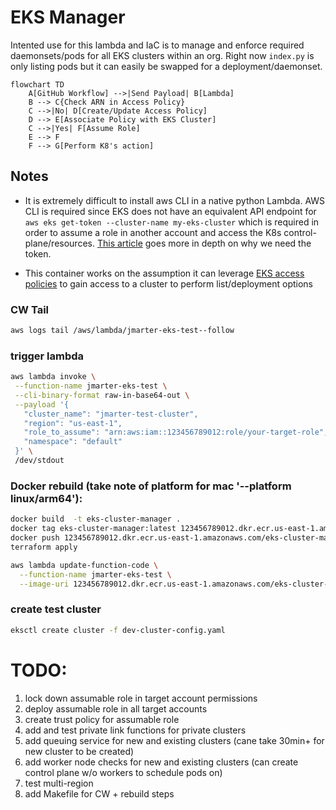 # EKS Manager

Intented use for this lambda and IaC is to manage and enforce required daemonsets/pods for all EKS clusters within an org. Right now `index.py` is only listing pods but it can easily be swapped for a deployment/daemonset.

```mermaid
flowchart TD
    A[GitHub Workflow] -->|Send Payload| B[Lambda]
    B --> C{Check ARN in Access Policy}
    C -->|No| D[Create/Update Access Policy]
    D --> E[Associate Policy with EKS Cluster]
    C -->|Yes| F[Assume Role]
    E --> F
    F --> G[Perform K8's action]
```

## Notes

- It is extremely difficult to install aws CLI in a native python Lambda. AWS CLI is required since EKS does not have an equivalent API endpoint for `aws eks get-token --cluster-name my-eks-cluster` which is required in order to assume a role in another account and access the K8s control-plane/resources. [This article](https://amod-kadam.medium.com/how-does-kubeconfig-works-with-aws-eks-get-token-8a19ff4c5814) goes more in depth on why we need the token.

- This container works on the assumption it can leverage [EKS access policies](https://aws.amazon.com/blogs/containers/a-deep-dive-into-simplified-amazon-eks-access-management-controls/) to gain access to a cluster to perform list/deployment options

### CW Tail

```bash
aws logs tail /aws/lambda/jmarter-eks-test--follow
```

### trigger lambda

```bash
aws lambda invoke \
 --function-name jmarter-eks-test \
 --cli-binary-format raw-in-base64-out \
 --payload '{
   "cluster_name": "jmarter-test-cluster",
   "region": "us-east-1",
   "role_to_assume": "arn:aws:iam::123456789012:role/your-target-role",
   "namespace": "default"
 }' \
 /dev/stdout
```

### Docker rebuild (take note of platform for mac '--platform linux/arm64'):

```bash
docker build  -t eks-cluster-manager .
docker tag eks-cluster-manager:latest 123456789012.dkr.ecr.us-east-1.amazonaws.com/eks-cluster-manager:latest
docker push 123456789012.dkr.ecr.us-east-1.amazonaws.com/eks-cluster-manager:latest
terraform apply

aws lambda update-function-code \
  --function-name jmarter-eks-test \
  --image-uri 123456789012.dkr.ecr.us-east-1.amazonaws.com/eks-cluster-manager:latest
```

### create test cluster

```bash
eksctl create cluster -f dev-cluster-config.yaml
```

# TODO:

1. lock down assumable role in target account permissions
2. deploy assumable role in all target accounts
3. create trust policy for assumable role
4. add and test private link functions for private clusters
5. add queuing service for new and existing clusters (cane take 30min+ for new cluster to be created)
6. add worker node checks for new and existing clusters (can create control plane w/o workers to schedule pods on)
7. test multi-region
8. add Makefile for CW + rebuild steps
